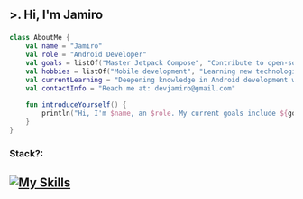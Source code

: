 ## <p align = "Left">>. Hi, I'm Jamiro </p> #

```kotlin
class AboutMe {
    val name = "Jamiro"
    val role = "Android Developer"
    val goals = listOf("Master Jetpack Compose", "Contribute to open-source projects")
    val hobbies = listOf("Mobile development", "Learning new technologies", "Play Bass")
    val currentLearning = "Deepening knowledge in Android development with Jetpack Compose"
    val contactInfo = "Reach me at: devjamiro@gmail.com"
    
    fun introduceYourself() {
        println("Hi, I'm $name, an $role. My current goals include ${goals.joinToString()}")
    }
}

```

<h3>Stack?: </h3>

[![My Skills](https://skillicons.dev/icons?i=kotlin,java,flutter,dart,firebase,idea,androidstudio,bash,gradle,linux,mysql,postgres,,,arduino,py,react,sublime,postman,raspberrypi,git,docker,&perline=12)](https://skillicons.dev)
--------------------------------------------

